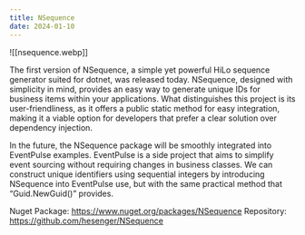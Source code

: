 ```yaml
---
title: NSequence
date: 2024-01-10
---
```


![[nsequence.webp]]

The first version of NSequence, a simple yet powerful HiLo sequence generator suited for dotnet, was released today. NSequence, designed with simplicity in mind, provides an easy way to generate unique IDs for business items within your applications. What distinguishes this project is its user-friendliness, as it offers a public static method for easy integration, making it a viable option for developers that prefer a clear solution over dependency injection.

In the future, the NSequence package will be smoothly integrated into EventPulse examples. EventPulse is a side project that aims to simplify event sourcing without requiring changes in business classes. We can construct unique identifiers using sequential integers by introducing NSequence into EventPulse use, but with the same practical method that “Guid.NewGuid()” provides.

Nuget Package: https://www.nuget.org/packages/NSequence
Repository: https://github.com/hesenger/NSequence
